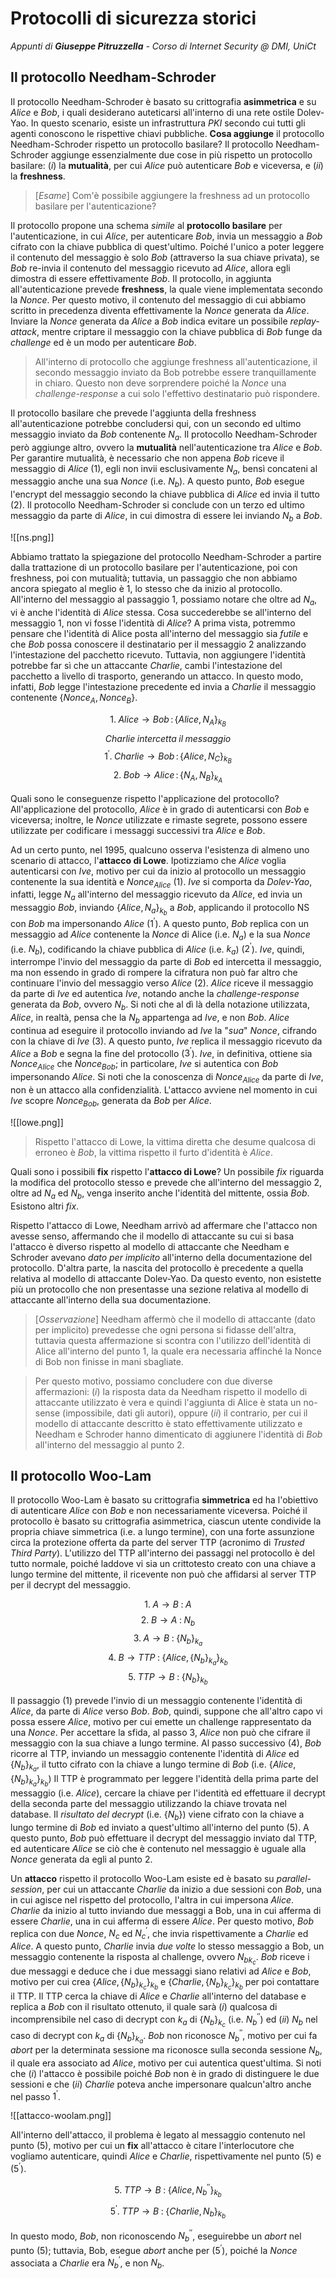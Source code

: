 # Protocolli di sicurezza storici
_Appunti di **Giuseppe Pitruzzella** - Corso di Internet Security @ DMI, UniCt_

## Il protocollo Needham-Schroder
Il protocollo Needham-Schroder è basato su crittografia **asimmetrica** e su $Alice$ e $Bob$, i quali desiderano auteticarsi all'interno di una rete ostile Dolev-Yao. In questo scenario, esiste un infrastruttura *PKI* secondo cui tutti gli agenti conoscono le rispettive chiavi pubbliche.
**Cosa aggiunge** il protocollo Needham-Schroder rispetto un protocollo basilare? Il protocollo Needham-Schroder aggiunge essenzialmente due cose in più rispetto un protocollo basilare: ($i$) la **mutualità**, per cui $Alice$ può autenticare $Bob$ e viceversa, e ($ii$) la **freshness**.

> [$Esame$] Com'è possibile aggiungere la freshness ad un protocollo basilare per l'autenticazione?

Il protocollo propone una schema *simile* al **protocollo basilare** per l'autenticazione, in cui $Alice$, per autenticare $Bob$, invia un messaggio a $Bob$ cifrato con la chiave pubblica di quest'ultimo. Poiché l'unico a poter leggere il contenuto del messaggio è solo $Bob$ (attraverso la sua chiave privata), se $Bob$ re-invia il contenuto del messaggio ricevuto ad $Alice$, allora egli dimostra di essere effettivamente $Bob$.
Il protocollo, in aggiunta all'autenticazione prevede **freshness**, la quale viene implementata secondo la $Nonce$. Per questo motivo, il contenuto del messaggio di cui abbiamo scritto in precedenza diventa effettivamente la $Nonce$ generata da $Alice$.
Inviare la $Nonce$ generata da $Alice$ a $Bob$ indica evitare un possibile *replay-attack*, mentre criptare il messaggio con la chiave pubblica di $Bob$ funge da *challenge* ed è un modo per autenticare $Bob$.

> All'interno di protocollo che aggiunge freshness all'autenticazione, il secondo messaggio inviato da Bob potrebbe essere tranquillamente in chiaro. Questo non deve sorprendere poiché la $Nonce$ una *challenge-response* a cui solo l'effettivo destinatario può rispondere.

Il protocollo basilare che prevede l'aggiunta della freshness all'autenticazione potrebbe concludersi qui, con un secondo ed ultimo messaggio inviato da $Bob$ contenente $N_a$.
Il protocollo Needham-Schroder però aggiunge altro, ovvero la **mutualità** nell'autenticazione tra $Alice$ e $Bob$.
Per garantire mutualità, è necessario che non appena $Bob$ riceve il messaggio di $Alice$ ($1$), egli non invii esclusivamente $N_a$, bensì concateni al messaggio anche una sua $Nonce$ (i.e. $N_b$). A questo punto, $Bob$ esegue l'encrypt del messaggio secondo la chiave pubblica di $Alice$ ed invia il tutto ($2$).
Il protocollo Needham-Schroder si conclude con un terzo ed ultimo messaggio da parte di $Alice$, in cui dimostra di essere lei inviando $N_b$ a $Bob$.

![[ns.png]]

Abbiamo trattato la spiegazione del protocollo Needham-Schroder a partire dalla trattazione di un protocollo basilare per l'autenticazione, poi con freshness, poi con mutualità; tuttavia, un passaggio che non abbiamo ancora spiegato al meglio è $1$, lo stesso che da inizio al protocollo. All'interno del messaggio al passaggio $1$, possiamo notare che oltre ad $N_a$, vi è anche l'identità di $Alice$ stessa.
Cosa succederebbe se all'interno del messaggio $1$, non vi fosse l'identità di $Alice$?
A prima vista, potremmo pensare che l'identità di Alice posta all'interno del messaggio sia *futile* e che $Bob$ possa conoscere il destinatario per il messaggio $2$ analizzando l'intestazione del pacchetto ricevuto. Tuttavia, non aggiungere l'identità potrebbe far sì che un attaccante $Charlie$, cambi l'intestazione del pacchetto a livello di trasporto, generando un attacco. In questo modo, infatti, $Bob$ legge l'intestazione precedente ed invia a $Charlie$ il messaggio contenente $\{Nonce_A, Nonce_B\}$.

$$1. \; Alice \longrightarrow Bob \, : \, \{Alice, N_A\}_{k_{B}}$$
$$Charlie \; intercetta \; il \; messaggio$$
$$1^{'}. \; Charlie \longrightarrow Bob \, : \, \{Alice, N_C\}_{k_{B}}$$
$$2. \; Bob \longrightarrow Alice \, : \, \{N_A, N_B\}_{k_{A}}$$

Quali sono le conseguenze rispetto l'applicazione del protocollo? All'applicazione del protocollo, $Alice$ è in grado di autenticarsi con $Bob$ e viceversa; inoltre, le $Nonce$ utilizzate e rimaste segrete, possono essere utilizzate per codificare i messaggi successivi tra $Alice$ e $Bob$.

Ad un certo punto, nel $1995$, qualcuno osserva l'esistenza di almeno uno scenario di attacco, l'**attacco di Lowe**.
Ipotizziamo che $Alice$ voglia autenticarsi con $Ive$, motivo per cui da inizio al protocollo un messaggio contenente la sua identità e $Nonce_{Alice}$ ($1$).
$Ive$ si comporta da *Dolev-Yao*, infatti, legge $N_a$ all'interno del messaggio ricevuto da $Alice$, ed invia un messaggio $Bob$, inviando $\{Alice, N_a\}_{k_b}$ a $Bob$, applicando il protocollo NS con $Bob$ ma impersonando $Alice$ ($1^{'}$).
A questo punto, $Bob$ replica con un messaggio ad $Alice$ contenente la $Nonce$ di Alice (i.e. $N_a$) e la sua $Nonce$ (i.e. $N_b$), codificando la chiave pubblica di $Alice$ (i.e. $k_a$) ($2^{'}$).
$Ive$, quindi, interrompe l'invio del messaggio da parte di $Bob$ ed intercetta il messaggio, ma non essendo in grado di rompere la cifratura non può far altro che continuare l'invio del messaggio verso $Alice$ ($2$).
$Alice$ riceve il messaggio da parte di $Ive$ ed autentica $Ive$, notando anche la *challenge-response* generata da $Bob$, ovvero $N_b$. Si noti che al dì là della notazione utilizzata, $Alice$, in realtà, pensa che la $N_b$ appartenga ad $Ive$, e non $Bob$.
$Alice$ continua ad eseguire il protocollo inviando ad $Ive$ la "*sua*" $Nonce$, cifrando con la chiave di $Ive$ ($3$).
A questo punto, $Ive$ replica il messaggio ricevuto da $Alice$ a $Bob$ e segna la fine del protocollo ($3^{'}$).
$Ive$, in definitiva, ottiene sia $Nonce_{Alice}$ che $Nonce_{Bob}$; in particolare, $Ive$ si autentica con $Bob$ impersonando $Alice$.
Si noti che la conoscenza di $Nonce_{Alice}$ da parte di $Ive$, non è un attacco alla confidenzialità. L'attacco avviene nel momento in cui $Ive$ scopre $Nonce_{Bob}$, generata da $Bob$ per $Alice$.

![[lowe.png]]

> Rispetto l'attacco di Lowe, la vittima diretta che desume qualcosa di erroneo è $Bob$, la vittima rispetto il furto d'identità è $Alice$.

Quali sono i possibili **fix** rispetto l'**attacco di Lowe**? Un possibile *fix* riguarda la modifica del protocollo stesso e prevede che all'interno del messaggio $2$, oltre ad $N_a$ ed $N_b$, venga inserito anche l'identità del mittente, ossia $Bob$. Esistono altri *fix*.

Rispetto l'attacco di Lowe, Needham arrivò ad affermare che l'attacco non avesse senso, affermando che il modello di attaccante su cui si basa l'attacco è diverso rispetto al modello di attaccante che Needham e Schroder avevano *dato per implicito* all'interno della documentazione del protocollo. D'altra parte, la nascita del protocollo è precedente a quella relativa al modello di attaccante Dolev-Yao.
Da questo evento, non esistette più un protocollo che non presentasse una sezione relativa al modello di attaccante all'interno della sua documentazione.

> [$Osservazione$] Needham affermò che il modello di attaccante (dato per implicito) prevedesse che ogni persona si fidasse dell'altra, tuttavia questa affermazione si scontra con l'utilizzo dell'identità di Alice all'interno del punto $1$, la quale era necessaria affinché la Nonce di Bob non finisse in mani sbagliate.

> Per questo motivo, possiamo concludere con due diverse affermazioni: ($i$) la risposta data da Needham rispetto il modello di attaccante utilizzato è vera e quindi l'aggiunta di Alice è stata un no-sense (impossibile, dati gli autori), oppure ($ii$) il contrario, per cui il modello di attaccante descritto è stato effettivamente utilizzato e Needham e Schroder hanno dimenticato di aggiunere l'identità di $Bob$ all'interno del messaggio al punto $2$.

## Il protocollo Woo-Lam
Il protocollo Woo-Lam è basato su crittografia **simmetrica** ed ha l'obiettivo di autenticare $Alice$ con $Bob$ e non necessariamente viceversa. Poiché il protocollo è basato su crittografia asimmetrica, ciascun utente condivide la propria chiave simmetrica (i.e. a lungo termine), con una forte assunzione circa la protezione offerta da parte del server TTP (acronimo di *Trusted Third Party*). 
L'utilizzo del TTP all'interno dei passaggi nel protocollo è del tutto normale, poiché laddove vi sia un crittotesto creato con una chiave a lungo termine del mittente, il ricevente non può che affidarsi al server TTP per il decrypt del messaggio.

$$1. \; A \longrightarrow B \; : \; A$$
$$2. \; B \longrightarrow A \; : \; N_b$$
$$3. \; A \longrightarrow B \; : \; \{N_b\}_{k_a}$$
$$4. \; B \longrightarrow TTP \; : \; \{Alice, \{N_b\}_{k_a}\}_{k_b}$$
$$5. \; TTP \longrightarrow B \; : \; \{N_b\}_{k_b}$$

Il passaggio ($1$) prevede l'invio di un messaggio contenente l'identità di $Alice$, da parte di $Alice$ verso $Bob$.
$Bob$, quindi, suppone che all'altro capo vi possa essere $Alice$, motivo per cui emette un challenge rappresentato da una $Nonce$.
Per accettare la sfida, al passo $3$, $Alice$ non può che cifrare il messaggio con la sua chiave a lungo termine.
Al passo successivo ($4$), $Bob$ ricorre al TTP, inviando un messaggio contenente l'identità di $Alice$ ed $\{N_b\}_{k_a}$, il tutto cifrato con la chiave a lungo termine di $Bob$ (i.e. $\{Alice, \{N_b\}_{k_a}\}_{k_b}$)
Il TTP è programmato per leggere l'identità della prima parte del messaggio (i.e. $Alice$), cercare la chiave per l'identità ed effettuare il decrypt della seconda parte del messaggio utilizzando la chiave trovata nel database. Il *risultato del decrypt* (i.e. $\{N_b\}$) viene cifrato con la chiave a lungo termine di $Bob$ ed inviato a quest'ultimo all'interno del punto ($5$).
A questo punto, $Bob$ può effettuare il decrypt del messaggio inviato dal TTP, ed autenticare $Alice$ se ciò che è contenuto nel messaggio è uguale alla $Nonce$ generata da egli al punto $2$.

Un **attacco** rispetto il protocollo Woo-Lam esiste ed è basato su *parallel-session*, per cui un attaccante $Charlie$ da inizio a due sessioni con $Bob$, una in cui agisce nel rispetto del protocollo, l'altra in cui impersona $Alice$.
$Charlie$ da inizio al tutto inviando due messaggi a Bob, una in cui afferma di essere $Charlie$, una in cui afferma di essere $Alice$. Per questo motivo, $Bob$ replica con due $Nonce$, $N_c$ ed ${N_c}^{'}$, che invia rispettivamente a $Charlie$ ed $Alice$.
A questo punto, $Charlie$ invia *due volte* lo stesso messaggio a Bob, un messaggio contenente la risposta al challenge, ovvero ${N_b}_{k_c}$. 
$Bob$ riceve i due messaggi e deduce che i due messaggi siano relativi ad $Alice$ e $Bob$, motivo per cui crea $\{Alice, \{N_b\}_{k_c}\}_{k_b}$ e $\{Charlie, \{N_b\}_{k_c}\}_{k_b}$ per poi contattare il TTP.
Il TTP cerca la chiave di $Alice$ e $Charlie$ all'interno del database e replica a $Bob$ con il risultato ottenuto, il quale sarà ($i$) qualcosa di incomprensibile nel caso di decrypt con $k_a$ di $\{N_b\}_{k_c}$ (i.e. ${N_b}^{''}$) ed ($ii$) $N_b$ nel caso di decrypt con $k_a$ di $\{N_b\}_{k_a}$.
$Bob$ non riconosce ${N_b}^{''}$, motivo per cui fa *abort* per la determinata sessione ma riconosce sulla seconda sessione $N_b$, il quale era associato ad $Alice$, motivo per cui autentica quest'ultima.
Si noti che ($i$) l'attacco è possibile poiché $Bob$ non è in grado di distinguere le due sessioni e che ($ii$) $Charlie$ poteva anche impersonare qualcun'altro anche nel passo ${1}^{'}$.

![[attacco-woolam.png]]

All'interno dell'attacco, il problema è legato al messaggio contenuto nel punto ($5$), motivo per cui un **fix** all'attacco è citare l'interlocutore che vogliamo autenticare, quindi $Alice$ e $Charlie$, rispettivamente nel punto ($5$) e ($5^{'}$). 

$$5. \; TTP \longrightarrow B \; : \; \{Alice, N_b^{''}\}_{k_b}$$
$$5^{'}. \; TTP \longrightarrow B \; : \; \{Charlie, N_b\}_{k_b}$$

In questo modo, $Bob$, non riconoscendo $N_b^{''}$, eseguirebbe un *abort* nel punto ($5$); tuttavia, Bob, esegue *abort* anche per ($5^{'}$), poiché la $Nonce$ associata a $Charlie$ era ${N_b}^{'}$, e non $N_b$.